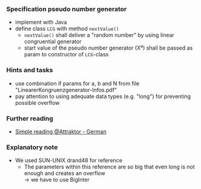 ### Specification pseudo number generator

* implement with Java
* define class `LCG` with method `nextValue()`
  * `nextValue()` shall deliver a "random number" by using linear congruential generator
  * start value of the pseudo number generator (X⁰) shall be passed as param to constructor of `LCG`-class

### Hints and tasks

* use combination if params for a, b and N from file "LinearerKongruenzgenerator-Infos.pdf"
* pay attention to using adequate data types (e.g. "long") for preventing possible overflow

### Further reading

* [Simple reading @Attraktor - German](http://attraktor.info/komplizierter-name-einfache-funktion-lineare-kongruenzgeneratoren/)

### Explanatory note

* We used SUN-UNIX drand48 for reference
  * The parameters within this reference are so big that even long is not enough and creates an overflow    
    -> we have to use BigInter
